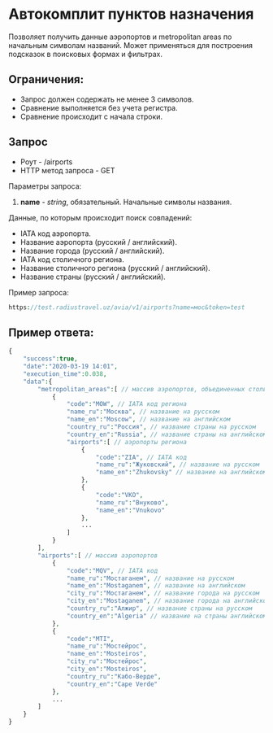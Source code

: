 Автокомплит пунктов назначения
==============================

Позволяет получить данные аэропортов и metropolitan areas по начальным символам названий. Может применяться для построения подсказок в поисковых формах и фильтрах.

Ограничения:
------------

* Запрос должен содержать не менее 3 символов.
* Сравнение выполняется без учета регистра.
* Сравнение происходит с начала строки.

Запрос
------

* Роут - /airports
* HTTP метод запроса - GET

Параметры запроса:

1. **name** - *string*, обязательный. Начальные символы названия.

Данные, по которым происходит поиск совпадений:

* IATA код аэропорта.
* Название аэропорта (русский / английский).
* Название города (русский / английский).
* IATA код столичного региона.
* Название столичного региона (русский / английский).
* Название страны (русский / английский).

Пример запроса:

```php
https://test.radiustravel.uz/avia/v1/airports?name=мос&token=test
```

Пример ответа:
--------------

```php
{
    "success":true,
    "date":"2020-03-19 14:01",
    "execution_time":0.038,
    "data":{
        "metropolitan_areas":[ // массив аэропортов, объединенных столичными регионами (metropolitan areas)
            {
                "code":"MOW", // IATA код региона
                "name_ru":"Москва", // название на русском
                "name_en":"Moscow", // название на английском
                "country_ru":"Россия", // название страны на русском
                "country_en":"Russia", // название страны на английском
                "airports":[ // аэропорты региона
                    {
                        "code":"ZIA", // IATA код
                        "name_ru":"Жуковский", // название на русском
                        "name_en":"Zhukovsky" // название на английском
                    },
                    {
                        "code":"VKO",
                        "name_ru":"Внуково",
                        "name_en":"Vnukovo"
                    },
                    ...
                ]
            }
        ],
        "airports":[ // массив аэропортов
            {
                "code":"MQV", // IATA код
                "name_ru":"Мостаганем", // название на русском
                "name_en":"Mostaganem", // название на английском
                "city_ru":"Мостаганем", // название города на русском
                "city_en":"Mostaganem", // название города на английском
                "country_ru":"Алжир", // название страны на русском
                "country_en":"Algeria" // название на страны английском
            },
            {
                "code":"MTI",
                "name_ru":"Мостейрос",
                "name_en":"Mosteiros",
                "city_ru":"Мостейрос",
                "city_en":"Mosteiros",
                "country_ru":"Кабо-Верде",
                "country_en":"Cape Verde"
            },
            ...
        ]
    }
}
```